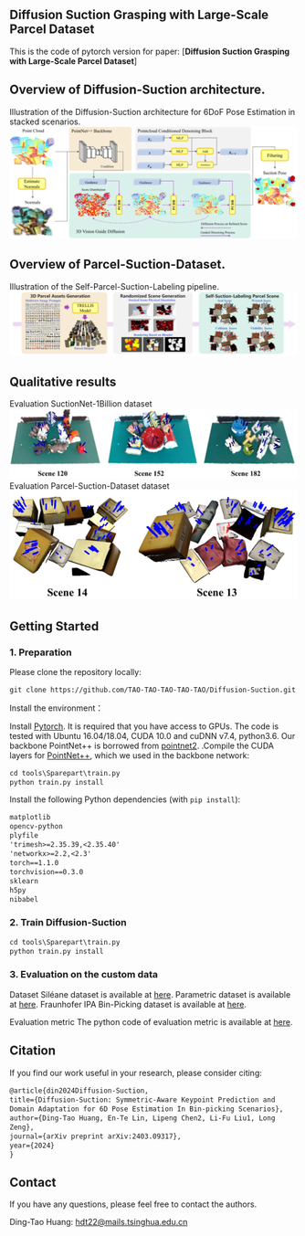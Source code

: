 ## Diffusion Suction Grasping with Large-Scale Parcel Dataset
This is the code of pytorch version for paper: [**Diffusion Suction Grasping with Large-Scale Parcel Dataset**]


## Overview of Diffusion-Suction architecture.
Illustration of the Diffusion-Suction architecture for 6DoF Pose Estimation in stacked scenarios.
![Alt text](/images/model1.png)

## Overview of Parcel-Suction-Dataset.
Illustration of the Self-Parcel-Suction-Labeling pipeline.
![Alt text](/images/model2.png)


## Qualitative results
Evaluation SuctionNet-1Billion dataset
![Alt text](/images/dataset1.png)
Evaluation Parcel-Suction-Dataset dataset
![Alt text](/images/dataset2.png)



## Getting Started

### 1. Preparation
Please clone the repository locally:
```
git clone https://github.com/TAO-TAO-TAO-TAO-TAO/Diffusion-Suction.git
```
Install the environment：

Install [Pytorch](https://pytorch.org/get-started/locally/). It is required that you have access to GPUs. The code is tested with Ubuntu 16.04/18.04, CUDA 10.0 and cuDNN v7.4, python3.6.
Our backbone PointNet++ is borrowed from [pointnet2](https://github.com/erikwijmans/Pointnet2_PyTorch).
.Compile the CUDA layers for [PointNet++](http://arxiv.org/abs/1706.02413), which we used in the backbone network:

    cd tools\Sparepart\train.py
    python train.py install


Install the following Python dependencies (with `pip install`):

    matplotlib
    opencv-python
    plyfile
    'trimesh>=2.35.39,<2.35.40'
    'networkx>=2.2,<2.3'
    torch==1.1.0
    torchvision==0.3.0
    sklearn
    h5py
    nibabel


    

### 2. Train Diffusion-Suction
    cd tools\Sparepart\train.py
    python train.py install



### 3. Evaluation on the custom data

Dataset
Siléane dataset is available at [here](http://rbregier.github.io/dataset2017).
Parametric dataset is available at [here](https://github.com/lvwj19/ParametricNet).
Fraunhofer IPA Bin-Picking dataset is available at [here](https://owncloud.fraunhofer.de/index.php/s/AacICuOWQVWDDfP?path=%2F).

Evaluation metric
The python code of evaluation metric is available at [here](https://github.com/rbregier/pose_recovery_evaluation).




## Citation
If you find our work useful in your research, please consider citing:

    @article{din2024Diffusion-Suction,
    title={Diffusion-Suction: Symmetric-Aware Keypoint Prediction and Domain Adaptation for 6D Pose Estimation In Bin-picking Scenarios},
    author={Ding-Tao Huang, En-Te Lin, Lipeng Chen2, Li-Fu Liu1, Long Zeng},
    journal={arXiv preprint arXiv:2403.09317},
    year={2024}
    }



## Contact

If you have any questions, please feel free to contact the authors. 

Ding-Tao Huang: [hdt22@mails.tsinghua.edu.cn](hdt22@mails.tsinghua.edu.cn)


